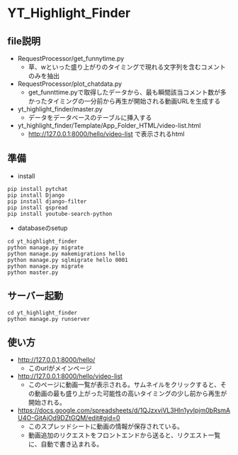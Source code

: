 # YT_Highlight_Finder
## file説明
- RequestProcessor/get_funnytime.py
    - 草、wといった盛り上がりのタイミングで現れる文字列を含むコメントのみを抽出
- RequestProcessor/plot_chatdata.py
    - get_funnttime.pyで取得したデータから、最も瞬間該当コメント数が多かったタイミングの一分前から再生が開始される動画URLを生成する
- yt_highlight_finder/master.py
    - データをデータベースのテーブルに挿入する
- yt_highlight_finder/Template/App_Folder_HTML/video-list.html
    - http://127.0.0.1:8000/hello/video-list で表示されるhtml

## 準備
- install
```
pip install pytchat
pip install Django
pip install django-filter
pip install gspread
pip install youtube-search-python
```
- databaseのsetup
```
cd yt_highlight_finder
python manage.py migrate
python manage.py makemigrations hello
python manage.py sqlmigrate hello 0001
python manage.py migrate
python master.py
```

## サーバー起動
```
cd yt_highlight_finder
python manage.py runserver
```

## 使い方
- http://127.0.0.1:8000/hello/
  - このurlがメインページ
- http://127.0.0.1:8000/hello/video-list
  - このページに動画一覧が表示される。サムネイルをクリックすると、その動画の最も盛り上がった可能性の高いタイミングの少し前から再生が開始される。
- https://docs.google.com/spreadsheets/d/1QJzxviVL3Hln1yvIpjm0bRsmAU4O-GitAjOd9DZtGQM/edit#gid=0
  - このスプレッドシートに動画の情報が保存されている。
  - 動画追加のリクエストをフロントエンドから送ると、リクエスト一覧に、自動で書き込まれる。
